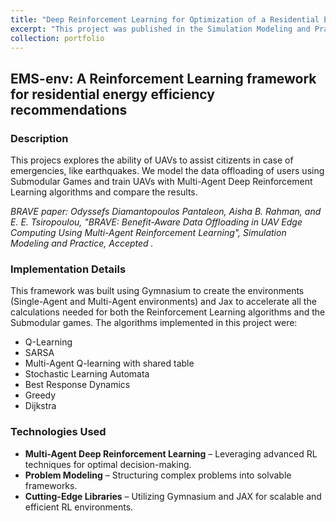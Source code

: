 ```yaml
---
title: "Deep Reinforcement Learning for Optimization of a Residential Energy Management"
excerpt: "This project was published in the Simulation Modeling and Practice journal. We modeled a disaster scenario wherε UAVs have to optimize their path planning in order to collect as much data as they can to serve the citizents of the city [(github repository)](https://github.com/gody10/SIMPAT_BRAVE_2025): Multi-Agent Deep Reinforcement Learning, Game Theory <br/><img src='/images/SIMPAT_framework.jpg'>"
collection: portfolio
---
```


## EMS-env: A Reinforcement Learning framework for residential energy efficiency recommendations

### Description

This projecs explores the ability of UAVs to assist citizents in case of emergencies, like earthquakes. We model the data offloading of users using Submodular Games and train UAVs with Multi-Agent Deep Reinforcement Learning algorithms and compare the results.

_BRAVE paper: Odyssefs Diamantopoulos Pantaleon, Aisha B. Rahman, and E. E. Tsiropoulou, "BRAVE: Benefit-Aware Data Offloading in UAV Edge Computing Using Multi-Agent Reinforcement Learning", Simulation Modeling and Practice, Accepted ._

### Implementation Details

This framework was built using Gymnasium to create the environments (Single-Agent and Multi-Agent environments) and Jax to accelerate all the calculations needed for both the Reinforcement Learning algorithms and the Submodular games. The algorithms implemented in this project were:
- Q-Learning
- SARSA
- Multi-Agent Q-learning with shared table
- Stochastic Learning Automata
- Best Response Dynamics
- Greedy
- Dijkstra

### Technologies Used

- **Multi-Agent Deep Reinforcement Learning** – Leveraging advanced RL techniques for optimal decision-making.
- **Problem Modeling** – Structuring complex problems into solvable frameworks.
- **Cutting-Edge Libraries** – Utilizing Gymnasium and JAX for scalable and efficient RL environments.